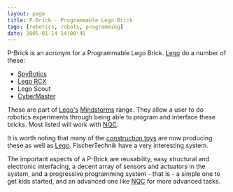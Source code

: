 ```yaml
---
layout: page
title: P-Brick - Programmable Lego Brick
tags: [robotics, robots, programming]
date: 2005-01-14 14:00:45
---
```

P-Brick is an acronym for a Programmable Lego Brick. [Lego](/wiki/lego.html "The best known construction toy") do a number of these:

- [SpyBotics](/wiki/spybotics.html "Lego Programmable robot kits")
- [Lego RCX](/wiki/rcx.html "The Lego RCX")
- Lego Scout
- [CyberMaster](/wiki/cybermaster.html "CyberMaster")

These are part of [Lego's](/wiki/lego.html "The best known construction toy") [Mindstorms](/wiki/mindstorms.html "A Robotic construction toy system from Lego") range. They allow a user to do robotics experiments through being able to program and interface these bricks. Most listed will work with [NQC](/wiki/nqc.html "Not Quite C - A Lego PBrick Programming Language").

It is worth noting that many of the [construction toys](/wiki/construction_toy.html "Construction Toy") are now producing these as well as [Lego](/wiki/lego.html "The best known construction toy"). FischerTechnik have a very interesting system.

The important aspects of a P-Brick are reusability, easy structural and electronic interfacing, a decent array of sensors and actuators in the system, and a progressive programming system - that is - a simple one to get kids started, and an advanced one like [NQC](/wiki/nqc.html "Not Quite C - A Lego PBrick Programming Language") for more advanced tasks.
